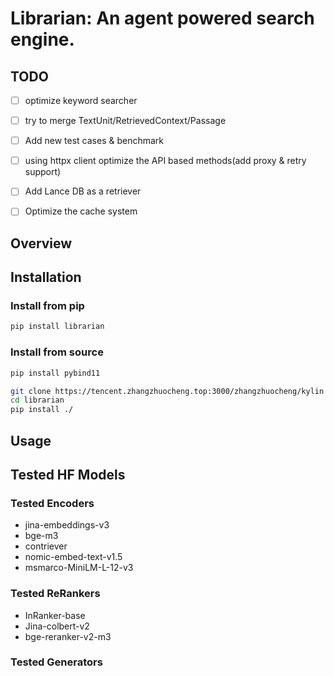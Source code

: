 # Librarian: An agent powered search engine.



## TODO
- [ ] optimize keyword searcher
- [ ] try to merge TextUnit/RetrievedContext/Passage
- [ ] Add new test cases & benchmark
- [ ] using httpx client optimize the API based methods(add proxy & retry support)
- [ ] Add Lance DB as a retriever
- [ ] Optimize the cache system




## Overview


## Installation

### Install from pip
```bash
pip install librarian
```


### Install from source
```bash
pip install pybind11

git clone https://tencent.zhangzhuocheng.top:3000/zhangzhuocheng/kylin
cd librarian
pip install ./
```

## Usage


## Tested HF Models

### Tested Encoders
- jina-embeddings-v3
- bge-m3
- contriever
- nomic-embed-text-v1.5
- msmarco-MiniLM-L-12-v3

### Tested ReRankers
- InRanker-base
- Jina-colbert-v2
- bge-reranker-v2-m3

### Tested Generators

